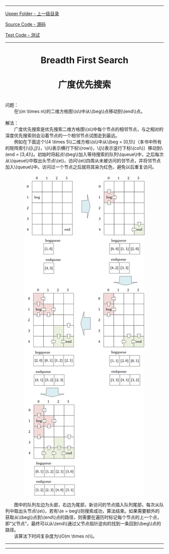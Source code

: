 <script type="text/javascript" async src="//cdn.bootcss.com/mathjax/2.7.0/MathJax.js?config=TeX-AMS-MML_HTMLorMML"></script>
<script type="text/javascript" async src="https://cdnjs.cloudflare.com/ajax/libs/mathjax/2.7.1/MathJax.js?config=TeX-MML-AM_CHTML"></script>


--------
[Upper Folder - 上一级目录](../)

[Source Code - 源码](https://github.com/zhaochenyou/Way-to-Algorithm/blob/master/src/Search/BreadthFirstSearch.hpp)

[Test Code - 测试](https://github.com/zhaochenyou/Way-to-Algorithm/blob/master/src/Search/BreadthFirstSearch.cpp)


--------

<div>
<h1 align="center">Breadth First Search</h1>
<h1 align="center">广度优先搜索</h1>
<br>
问题： <br>
&emsp;&emsp;在\(m \times n\)的二维方格图\(s\)中从\(beg\)点移动到\(end\)点。 <br>
<br>
解法： <br>
&emsp;&emsp;广度优先搜索是优先搜索二维方格图\(s\)中每个节点的相邻节点，与之相对的深度优先搜索则会沿着节点的一个相邻节点试图走到最远。 <br>
&emsp;&emsp;例如在下面这个\(4 \times 5\)二维方格\(s\)中从\(beg = [0,1]\)（本书中所有的矩阵索引\([i,j]\)，\(i\)表示横行下标\(row\)，\(j\)表示竖行下标\(col\)）移动到\(end = [3,4]\)。初始时将起点\(beg\)加入等待搜索的队列\(queue\)中，之后每次从\(queue\)中取出头节点\(e\)，访问\(e\)四周从未被访问的邻节点，并将邻节点加入\(queue\)中。访问过一个节点之后就将其染为红色，避免以后重复访问。 <br>
<p align="center"><img src="../res/BreadthFirstSearch1.png" /></p>
&emsp;&emsp;图中的队列左边为头部，右边为尾部，新访问的节点插入队列尾部，每次从队列中取出头节点\(e\)，若有\(e = beg\)则搜索成功，算法结束。如果需要额外的获取从\(beg\)点到\(end\)点的路径，则需要在遍历时标记每个节点的上一个点，即“父节点”，最终可以从\(end\)通过父节点指针逆向的找到一条回到\(beg\)点的路径。 <br>
&emsp;&emsp;该算法下时间复杂度为\(O(m \times n)\)。 <br>
</div>


--------
--------
